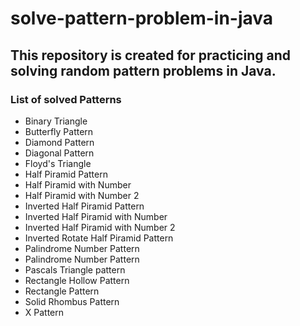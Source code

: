 # solve-pattern-problem-in-java
This repository is created for practicing and solving random pattern problems in Java. 
---

### List of solved Patterns

<ul>
    <li>Binary Triangle</li>
    <li>Butterfly Pattern</li>
    <li>Diamond Pattern</li>
    <li>Diagonal Pattern</li>
    <li>Floyd's Triangle</li>
    <li>Half Piramid Pattern</li>
    <li>Half Piramid with Number</li>
    <li>Half Piramid with Number 2</li>
    <li>Inverted Half Piramid Pattern</li>
    <li>Inverted Half Piramid with Number</li>
    <li>Inverted Half Piramid with Number 2</li>
    <li>Inverted Rotate Half Piramid Pattern</li>
    <li>Palindrome Number Pattern</li>
    <li>Palindrome Number Pattern</li>
    <li>Pascals Triangle pattern</li>
    <li>Rectangle Hollow Pattern</li>
    <li>Rectangle Pattern</li>
    <li>Solid Rhombus Pattern</li>
    <li>X Pattern</li>
</ul>
